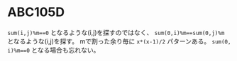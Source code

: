 # ABC105D
`sum(i,j)%m==0` となるような(i,j)を探すのではなく、 `sum(0,i)%m==sum(0,j)%m` となるような(i,j)を探す。
mで割った余り毎に `x*(x-1)/2` パターンある。 `sum(0, i)%m==0` となる場合も忘れない。 
